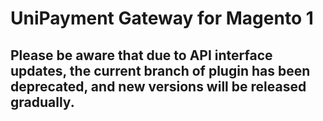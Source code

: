 # UniPayment Gateway for Magento 1

## Please be aware that due to API interface updates, the current branch of plugin has been deprecated, and new versions will be released gradually.
